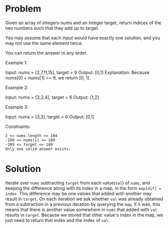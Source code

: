 # Problem
Given an array of integers nums and an integer target, return indices of the two numbers such that they add up to target.

You may assume that each input would have exactly one solution, and you may not use the same element twice.

You can return the answer in any order.



Example 1:

Input: nums = [2,7,11,15], target = 9
Output: [0,1]
Explanation: Because nums[0] + nums[1] == 9, we return [0, 1].

Example 2:

Input: nums = [3,2,4], target = 6
Output: [1,2]

Example 3:

Input: nums = [3,3], target = 6
Output: [0,1]



Constraints:

    2 <= nums.length <= 104
    -109 <= nums[i] <= 109
    -109 <= target <= 109
    Only one valid answer exists.

# Solution
Iterate over `nums` subtracting `target` from each value(`val`) of `nums`, and keeping the difference
along with its index in a map, in the form `map[dif] = index`. This difference may be one values that added
with another may result in `target`. On each iteration we ask whether `val` was already obtained from a 
subtraction in a previous iteration by querying the `map`, if it was, this means that there is another value somewhere in `nums`
that added with `val` results in `target`. Because we stored that other value's index in the map, we just need
to return that index and the index of `val`.
